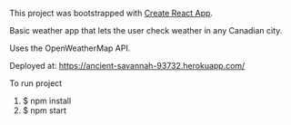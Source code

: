 This project was bootstrapped with [Create React App](https://github.com/facebookincubator/create-react-app).

Basic weather app that lets the user check weather in any Canadian city.

Uses the OpenWeatherMap API.

Deployed at: https://ancient-savannah-93732.herokuapp.com/

To run project
1. $ npm install
2. $ npm start
